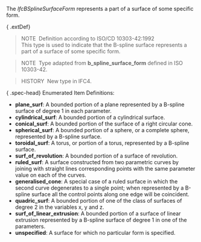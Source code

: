 The _IfcBSplineSurfaceForm_ represents a part of a surface of some specific form.

{ .extDef}
> NOTE&nbsp; Definition according to ISO/CD 10303-42:1992  
> This type is used to indicate that the B-spline surface represents a part of a surface of some specific form.

> NOTE&nbsp; Type adapted from **b_spline_surface_form** defined in ISO 10303-42.

> HISTORY&nbsp; New type in IFC4.

{ .spec-head}
Enumerated Item Definitions:

* **plane_surf**: A bounded portion of a plane represented by a B-spline surface of degree 1 in each parameter.
* **cylindrical_surf**: A bounded portion of a cylindrical surface.
* **conical_surf**: A bounded portion of the surface of a right circular cone.
* **spherical_surf**: A bounded portion of a sphere, or a complete sphere, represented by a B-spline surface.
* **toroidal_surf**: A torus, or portion of a torus, represented by a B-spline surface.
* **surf_of_revolution**: A bounded portion of a surface of revolution.
* **ruled_surf**: A surface constructed from two parametric curves by joining with straight lines corresponding points with the same parameter value on each of the curves.
* **generalised_cone**: A special case of a ruled surface in which the second curve degenerates to a single point; when represented by a B-spline surface all the control points along one edge will be coincident.
* **quadric_surf**: A bounded portion of one of the class of surfaces of degree 2 in the variables x, y and z.
* **surf_of_linear_extrusion**: A bounded portion of a surface of linear extrusion represented by a B-spline surface of degree 1 in one of the parameters.
* **unspecified**: A surface for which no particular form is specified.